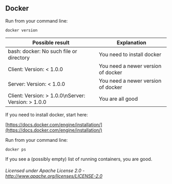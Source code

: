 ## Docker

Run from your command line:

    docker version

| Possible result | Explanation |
|-----------------|-------------|
| bash: docker: No such file or directory | You need to install docker |
| Client: Version: < 1.0.0 | You need a newer version of docker |
| Server: Version: < 1.0.0 | You need a newer version of docker |
| Client: Version: > 1.0.0\nServer: Version: > 1.0.0 | You are all good |

If you need to install docker, start here:

[https://docs.docker.com/engine/installation/](https://docs.docker.com/engine/installation/)

Run from your command line:

    docker ps

If you see a (possibly empty) list of running containers, you are good.

###### Licensed under Apache License 2.0 - http://www.apache.org/licenses/LICENSE-2.0
